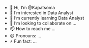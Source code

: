 - 👋 Hi, I’m @Kapatsoma
- 👀 I’m interested in Data Analyst
- 🌱 I’m currently learning Data Analyst
- 💞️ I’m looking to collaborate on ...
- 📫 How to reach me ...
- 😄 Pronouns: ...
- ⚡ Fun fact: ...

<!---
Kapatsoma/Kapatsoma is a ✨ special ✨ repository because its `README.md` (this file) appears on your GitHub profile.
You can click the Preview link to take a look at your changes.
--->
